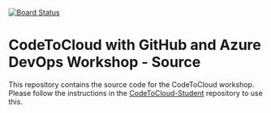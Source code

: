 [![Board Status](https://dev.azure.com/MichelangelovanDam/64f5622f-6453-4b69-a056-c68ae3be8841/451a60a6-c131-4e3d-80d7-8edfeaceeed7/_apis/work/boardbadge/64a4b53e-2ec6-45b6-87b1-ebd90c3ac6dc)](https://dev.azure.com/MichelangelovanDam/64f5622f-6453-4b69-a056-c68ae3be8841/_boards/board/t/451a60a6-c131-4e3d-80d7-8edfeaceeed7/Microsoft.RequirementCategory)
# CodeToCloud with GitHub and Azure DevOps Workshop - Source
This repository contains the source code for the CodeToCloud workshop. Please follow the instructions in the [CodeToCloud-Student](https://github.com/XpiritBV/CodeToCloud-Student) repository to use this.




